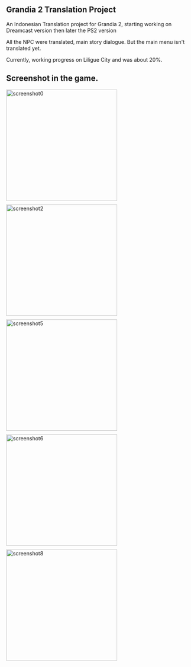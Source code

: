 ## Grandia 2 Translation Project

An Indonesian Translation project for Grandia 2, starting working on Dreamcast version then later the PS2 version

All the NPC were translated, main story dialogue. But the main menu isn't translated yet.

Currently, working progress on Liligue City and was about 20%. 

## Screenshot in the game.
<div style="display: flex; flex-wrap: wrap; gap: 10px;">
    <img src="https://github.com/user-attachments/assets/963a82d9-ea65-491a-b468-4aac656d5793" alt="screenshot0" width="300px" />
    <img src="https://github.com/user-attachments/assets/6ae24228-d302-403d-95d2-88f8a238f7f8" alt="screenshot2" width="300px" />
    <img src="https://github.com/user-attachments/assets/cd1c0f33-5449-4860-b1b7-225606f3871e" alt="screenshot5" width="300px" />
    <img src="https://github.com/user-attachments/assets/0d9e6712-298f-4945-9c44-d4b046dadc66" alt="screenshot6" width="300px" />
    <img src="https://github.com/user-attachments/assets/f00bcc44-b1cf-423b-85e3-e8f55ac93f87" alt="screenshot8" width="300px" />
</div>
